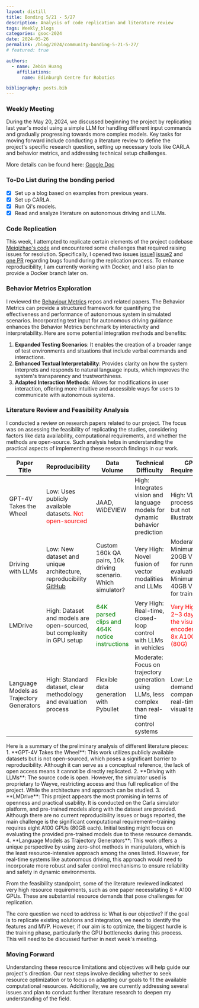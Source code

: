 ```yaml
---
layout: distill
title: Bonding 5/21 - 5/27
description: Analysis of code replication and literature review
tags: Weekly_blogs
categories: gsoc-2024
date: 2024-05-26
permalink: /blog/2024/community-bonding-5-21-5-27/
# featured: true

authors:
  - name: Zebin Huang
    affiliations:
      name: Edinburgh Centre for Robotics

bibliography: posts.bib
---
```



### Weekly Meeting

During the May 20, 2024, we discussed beginning the project by replicating last year's model using a simple LLM for handling different input commands and gradually progressing towards more complex models. Key tasks for moving forward include conducting a literature review to define the project's specific research question, setting up necessary tools like CARLA and behavior metrics, and addressing technical setup challenges.

More details can be found here: [Google Doc](https://docs.google.com/document/d/1b2ZEU5Gt8gP2ae_YzNSJSd7RukUrsG_aDJFLnbvoQiM/edit)

### To-Do List during the bonding period

- [x]  Set up a blog based on examples from previous years.
- [x]  Set up CARLA.
- [x]  Run Qi's models.
- [x]  Read and analyze literature on autonomous driving and LLMs.

### **Code Replication**

This week, I attempted to replicate certain elements of the project codebase [Meiqizhao's code](https://github.com/TheRoboticsClub/gsoc2023-Meiqi_Zhao) and encountered some challenges that required raising issues for resolution. Specifically, I opened two issues [issue1](https://github.com/TheRoboticsClub/gsoc2023-Meiqi_Zhao/issues/2) [issue2](https://github.com/TheRoboticsClub/gsoc2023-Meiqi_Zhao/issues/3) and [one PR](https://github.com/TheRoboticsClub/gsoc2023-Meiqi_Zhao/pull/4) regarding bugs found during the replication process. To enhance reproducibility, I am currently working with Docker, and I also plan to provide a Docker branch later on.

### **Behavior Metrics Exploration**

I reviewed the [Behaviour Metrics](https://github.com/JdeRobot/BehaviorMetrics) repos and related papers. The Behavior Metrics can provide a structured framework for quantifying the effectiveness and  performance of autonomous system in simulated scenarios. Incorporating text input for autonomous driving guidance enhances the Behavior Metrics benchmark by interactivity and interpretability. Here are some potential integration methods and benefits:

1. **Expanded Testing Scenarios**: It enables the creation of a broader range of test environments and situations that include verbal commands and interactions.
2. **Enhanced Textual Interpretability**: Provides clarity on how the system interprets and responds to natural language inputs, which improves the system's transparency and trustworthiness.
3. **Adapted Interaction Methods**: Allows for modifications in user interaction, offering more intuitive and accessible ways for users to communicate with autonomous systems.

### **Literature Review and Feasibility Analysis**

I conducted a review on research papers related to our project. The focus was on assessing the feasibility of replicating the studies, considering factors like data availability, computational requirements, and whether the methods are open-source. Such analysis helps in understanding the practical aspects of implementing these research findings in our work.

| Paper Title                                                                                     | Reproducibility                                                                                                  | Data Volume                                                                     | Technical Difficulty                                                                             | GPU Requirements                                                                            |
| ----------------------------------------------------------------------------------------------- | ---------------------------------------------------------------------------------------------------------------- | ------------------------------------------------------------------------------- | ------------------------------------------------------------------------------------------------ | ------------------------------------------------------------------------------------------- |
| GPT-4V Takes the Wheel <d-cite key="huangGPT4VTakesWheel2024a"></d-cite>                        | Low: Uses publicly available datasets. <span style="color:red;">Not open-sourced</span>                          | JAAD, WiDEVIEW                                                                  | High: Integrates vision and language models for dynamic behavior prediction                      | High: VLM processing but not illustrated                                                    |
| Driving with LLMs <d-cite key="chenDrivingLLMsFusing2023a"></d-cite>                            | Low: New dataset and unique architecture, reproducibility [GitHub](https://github.com/wayveai/Driving-with-LLMs) | Custom 160k QA pairs, 10k driving scenario. Which simulator?                    | Very High: Novel fusion of vector modalities and LLMs                                            | Moderate: Minimum of 20GB VRAM for running evaluations, Minimum of 40GB VRAM for training   |
| LMDrive <d-cite key="shaoLMDriveClosedLoopEndtoEnd2023a"></d-cite>                              | High: Dataset and models are open-sourced, but complexity in GPU setup                                           | <span style="color:green;">64K parsed clips and 464K notice instructions</span> | Very High: Real-time, closed-loop control with LLMs in vehicles                                  | <span style="color:red;">Very High: 2~3 days for the visual encoder on 8x A100 (80G)</span> |
| Language Models as Trajectory Generators <d-cite key="kwonLanguageModelsZeroShot2023"></d-cite> | High: Standard dataset, clear methodology and evaluation process                                                 | Flexible data generation with Pybullet                                          | Moderate: Focus on trajectory generation using LLMs, less complex than real-time control systems | Low: Less demanding compared to real-time visual tasks                                      |


<p></p>
Here is a summary of the preliminary analysis of different literature pieces:
1. **GPT-4V Takes the Wheel**: This work utilizes publicly available datasets but is not open-sourced, which poses a significant barrier to reproducibility. Although it can serve as a conceptual reference, the lack of open access means it cannot be directly replicated.
2. **Driving with LLMs**: The source code is open. However, the simulator used is proprietary to Wayve, restricting access and thus full replication of the project. While the architecture and approach can be studied.
3. **LMDrive**: This project appears the most promising in terms of openness and practical usability. It is conducted on the Carla simulator platform, and pre-trained models along with the dataset are provided. Although there are no current reproducibility issues or bugs reported, the main challenge is the significant computational requirement—training requires eight A100 GPUs (80GB each). Initial testing might focus on evaluating the provided pre-trained models due to these resource demands.
4. **Language Models as Trajectory Generators**: This work offers a unique perspective by using zero-shot methods in manipulators, which is the least resource-intensive approach among the ones listed. However, for real-time systems like autonomous driving, this approach would need to incorporate more robust and safer control mechanisms to ensure reliability and safety in dynamic environments.

From the feasibility standpoint, some of the literature reviewed indicated very high resource requirements, such as one paper necessitating 8 * A100 GPUs. These are substantial resource demands that pose challenges for replication.

The core question we need to address is: What is our objective? If the goal is to replicate existing solutions and integration, we need to identify the features and MVP. However, if our aim is to optimize, the biggest hurdle is the training phase, particularly the GPU bottlenecks during this process. This will need to be discussed further in next week's meeting.

### **Moving Forward**

Understanding these resource limitations and objectives will help guide our project's direction. Our next steps involve deciding whether to seek resource optimization or to focus on adapting our goals to fit the available computational resources. Additionally, we are currently addressing several issues and plan to conduct further literature research to deepen my understanding of the field.

<!-- ### References

[1] S. Paniego, R. Calvo-Palomino, and J. Cañas, ‘Behavior metrics: An open-source assessment tool for autonomous driving tasks’, *SoftwareX*, vol. 26, May 2024, doi: [10.1016/j.softx.2024.101702](https://doi.org/10.1016/j.softx.2024.101702).

[2] J. Huang, P. Jiang, A. Gautam, and S. Saripalli, ‘GPT-4V Takes the Wheel: Promises and Challenges for Pedestrian Behavior Prediction’. arXiv, Jan. 25, 2024.

[3] H. Shao, Y. Hu, L. Wang, S. L. Waslander, Y. Liu, and H. Li, ‘LMDrive: Closed-Loop End-to-End Driving with Large Language Models’. arXiv, Dec. 21, 2023. doi: [10.48550/arXiv.2312.07488](https://doi.org/10.48550/arXiv.2312.07488).

[4] L. Chen *et al.*, ‘Driving with LLMs: Fusing Object-Level Vector Modality for Explainable Autonomous Driving’. arXiv, Oct. 13, 2023. doi: [10.48550/arXiv.2310.01957](https://doi.org/10.48550/arXiv.2310.01957).

[5] T. Kwon, N. Di Palo, and E. Johns, ‘Language Models as Zero-Shot Trajectory Generators’. arXiv, Oct. 17, 2023. doi: [10.48550/arXiv.2310.11604](https://doi.org/10.48550/arXiv.2310.11604). -->
